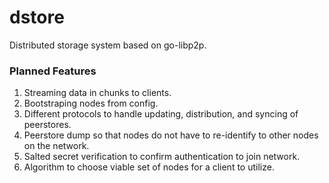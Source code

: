 # dstore
Distributed storage system based on go-libp2p.

### Planned Features
1. Streaming data in chunks to clients.
2. Bootstraping nodes from config.
3. Different protocols to handle updating, distribution, and syncing of peerstores.
4. Peerstore dump so that nodes do not have to re-identify to other nodes on the network.
5. Salted secret verification to confirm authentication to join network.
6. Algorithm to choose viable set of nodes for a client to utilize.
